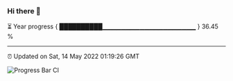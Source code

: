 ### Hi there 👋

⏳ Year progress { ██████████▁▁▁▁▁▁▁▁▁▁▁▁▁▁▁▁▁▁▁▁ } 36.45 %

---

⏰ Updated on Sat, 14 May 2022 01:19:26 GMT

![Progress Bar CI](https://github.com/liununu/liununu/workflows/Progress%20Bar%20CI/badge.svg)
